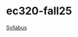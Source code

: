 # ec320-fall25

[Syllabus](https://raw.githack.com/marciosantetti/ec320-fall25/main/syllabus/syllabus-ec320-fall25.pdf)
